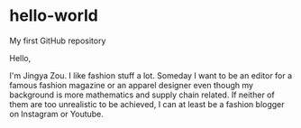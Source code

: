 # hello-world
My first GitHub repository

Hello,

I'm Jingya Zou. I like fashion stuff a lot. Someday I want to be an editor for a famous fashion magazine or an apparel designer even though my background is more mathematics and supply chain related. If neither of them are too unrealistic to be achieved, I can at least be a fashion blogger on Instagram or Youtube.
